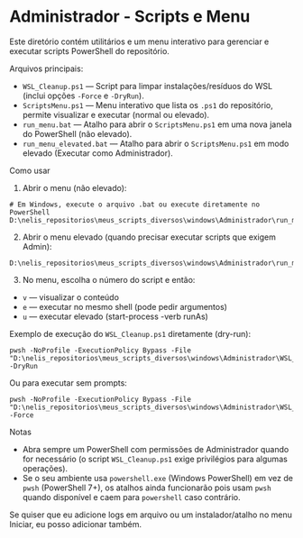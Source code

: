 # Administrador - Scripts e Menu

Este diretório contém utilitários e um menu interativo para gerenciar e executar scripts PowerShell do repositório.

Arquivos principais:

- `WSL_Cleanup.ps1` — Script para limpar instalações/resíduos do WSL (inclui opções `-Force` e `-DryRun`).
- `ScriptsMenu.ps1` — Menu interativo que lista os `.ps1` do repositório, permite visualizar e executar (normal ou elevado).
- `run_menu.bat` — Atalho para abrir o `ScriptsMenu.ps1` em uma nova janela do PowerShell (não elevado).
- `run_menu_elevated.bat` — Atalho para abrir o `ScriptsMenu.ps1` em modo elevado (Executar como Administrador).

Como usar

1. Abrir o menu (não elevado):

```pwsh
# Em Windows, execute o arquivo .bat ou execute diretamente no PowerShell
D:\nelis_repositorios\meus_scripts_diversos\windows\Administrador\run_menu.bat
```

2. Abrir o menu elevado (quando precisar executar scripts que exigem Admin):

```pwsh
D:\nelis_repositorios\meus_scripts_diversos\windows\Administrador\run_menu_elevated.bat
```

3. No menu, escolha o número do script e então:
- `v` — visualizar o conteúdo
- `e` — executar no mesmo shell (pode pedir argumentos)
- `u` — executar elevado (start-process -verb runAs)

Exemplo de execução do `WSL_Cleanup.ps1` diretamente (dry-run):

```pwsh
pwsh -NoProfile -ExecutionPolicy Bypass -File "D:\nelis_repositorios\meus_scripts_diversos\windows\Administrador\WSL_Cleanup.ps1" -DryRun
```

Ou para executar sem prompts:

```pwsh
pwsh -NoProfile -ExecutionPolicy Bypass -File "D:\nelis_repositorios\meus_scripts_diversos\windows\Administrador\WSL_Cleanup.ps1" -Force
```

Notas

- Abra sempre um PowerShell com permissões de Administrador quando for necessário (o script `WSL_Cleanup.ps1` exige privilégios para algumas operações).
- Se o seu ambiente usa `powershell.exe` (Windows PowerShell) em vez de `pwsh` (PowerShell 7+), os atalhos ainda funcionarão pois usam `pwsh` quando disponível e caem para `powershell` caso contrário.

Se quiser que eu adicione logs em arquivo ou um instalador/atalho no menu Iniciar, eu posso adicionar também.
